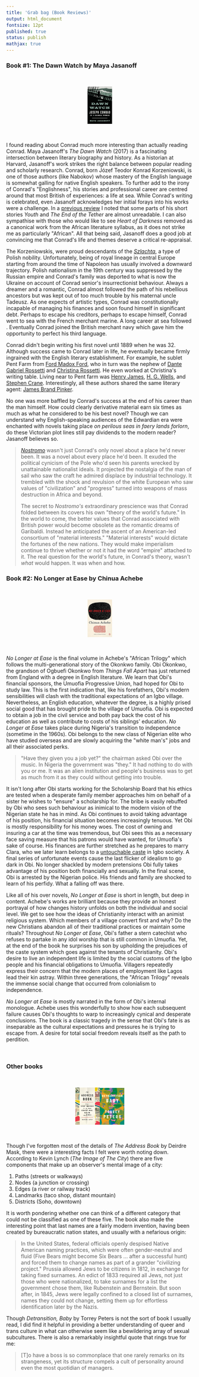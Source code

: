 ```yaml
---
title: 'Grab bag (Book Reviews)'
output: html_document
fontsize: 12pt
published: true
status: publish
mathjax: true
---
```


### Book #1: The Dawn Watch by Maya Jasanoff

<br>
<p align="center"><img src="/figures/dawn_watch.jpg" width="13%"></p>
<br>

I found reading about Conrad much more interesting than actually reading Conrad. Maya Jasanoff's *The Dawn Watch* (2017) is a fascinating intersection between literary biography and history. As a historian at Harvard, Jasanoff's work strikes the right balance between popular reading and scholarly research. Conrad, born Józef Teodor Konrad Korzeniowski, is one of those authors (like Nabokov) whose mastery of the English language is somewhat galling for native English speakers. To further add to the irony of Conrad's "Englishness", his stories and professional career are centred around that most British of experiences: a life at sea. While Conrad's writing is celebrated, even Jasanoff acknowledges her initial forays into his works were a challenge.  In a [previous review](https://bioeconometrician.github.io/winter_reads/) I noted that some parts of his short stories *Youth* and *The End of the Tether* are almost unreadable. I can also sympathise with those who would like to see *Heart of Darkness* removed as a canonical work from the African literature syllabus, as it does not strike me as particularly "African". All that being said, Jasanoff does a good job at convincing me that Conrad's life and themes deserve a critical re-appraisal. 

The Korzeniowskis, were proud descendants of the [*Szlachta*](https://en.wikipedia.org/wiki/Szlachta), a type of Polish nobility. Unfortunately, being of royal lineage in central Europe starting from around the time of Napoleon has usually involved a downward trajectory. Polish nationalism in the 19th century was suppressed by the Russian empire and Conrad's family was deported to what is now the Ukraine on account of Conrad senior's insurrectionist behaviour. Always a dreamer and a romantic, Conrad almost followed the path of his rebellious ancestors but was kept out of too much trouble by his maternal uncle Tadeusz. As one expects of artistic types, Conrad was constitutionally incapable of managing his finances and soon found himself in significant debt. Perhaps to escape his creditors, perhaps to escape himself, Conrad went to sea with the French merchant marine. A long career at sea followed . Eventually Conrad joined the British merchant navy which gave him the opportunity to perfect his third language. 

Conrad didn't begin writing his first novel until 1889 when he was 32. Although success came to Conrad later in life, he eventually became firmly ingrained with the English literary establishment. For example, he sublet Pent Farm from [Ford Madox Ford](https://en.wikipedia.org/wiki/Ford_Madox_Ford), who in turn was the nephew of [Dante Gabriel Rossetti](https://en.wikipedia.org/wiki/Dante_Gabriel_Rossetti) and [Christina Rossetti](https://en.wikipedia.org/wiki/Christina_Rossetti). He even worked at Christina's writing table. Living near to Pent farm was [Henry James](https://en.wikipedia.org/wiki/Henry_James), [H. G. Wells](https://en.wikipedia.org/wiki/H._G._Wells), and [Stephen Crane](https://en.wikipedia.org/wiki/Stephen_Crane). Interestingly, all these authors shared the same literary agent: [James Brand Pinker](https://en.wikipedia.org/wiki/James_B._Pinker).  

No one was more baffled by Conrad's success at the end of his career than the man himself. How could clearly derivative material earn six times as much as what he considered to be his best novel? Though we can understand why English-speaking audiences of the Edwardian era were enchanted with novels taking place *on perilous seas in faery lands forlorn*, do these Victorian plot lines still pay dividends to the modern reader? Jasanoff believes so.

> [*Nostromo*](https://en.wikipedia.org/wiki/Nostromo) wasn't just Conrad's only novel about a place he'd never been. It was a novel about every place he'd been. It exuded the political cynicism of the Pole who'd seen his parents wrecked by unattainable nationalist ideals. It projected the nostalgia of the man of sail who saw the craft he admired displace by industrial technology. It trembled with the shock and revulsion of the white European who saw values of "civilization" and "progress" turned into weapons of mass destruction in Africa and beyond.
> 
> The secret to *Nostromo's* extraordinary prescience was that Conrad folded between its covers his own "theory of the world's future." In the world to come, the better values that Conrad associated with British power would become obsolete as the romantic dreams of Garibaldi. Instead he anticipated the ascent of an American-led consortium of "material interests." "Material interests" would dictate the fortunes of the new nations. They would make imperialism continue to thrive whether or not it had the word "empire" attached to it. The real question for the world's future, in Conrad's theory, wasn't *what* would happen. It was when and how. 


### Book #2: No Longer at Ease by Chinua Achebe

<br>
<p align="center"><img src="/figures/no_longer.jpg" width="13%"></p>
<br>

*No Longer at Ease* is the final volume in Achebe's "African Trilogy" which follows the multi-generational story of the Okonkwo family. Obi Okonkwo, the grandson of Ogbuefi Okonkwo from *Things Fall Apart* has just returned from England with a degree in English literature. We learn that Obi's financial sponsors, the Umuofia Progressive Union, had hoped for Obi to study law. This is the first indication that, like his forefathers, Obi's modern sensibilities will clash with the traditional expectations of an Igbo village. Nevertheless, an English education, whatever the degree, is a highly prised social good that has brought pride to the village of Umuofia. Obi is expected to obtain a job in the civil service and both pay back the cost of his education as well as contribute to costs of his siblings' education. *No Longer at Ease* takes place during Nigeria's transition to independence (sometime in the 1960s). Obi belongs to the new class of Nigerian elite who have studied overseas and are slowly acquiring the "white man's" jobs and all their associated perks. 

> "Have they given you a job yet?" the chairman asked Obi over the music. In Nigeria the government was "they." It had nothing to do with you or me. It was an alien institution and people's business was to get as much from it as they could without getting into trouble.

It isn't long after Obi starts working for the Scholarship Board that his ethics are tested when a desperate family member approaches him on behalf of a sister he wishes to "ensure" a scholarship for. The bribe is easily rebuffed by Obi who sees such behaviour as inimical to the modern vision of the Nigerian state he has in mind. As Obi continues to avoid taking advantage of his position, his financial situation becomes increasingly tenuous. Yet Obi is mostly responsibility for his money woes. The cost of owning and insuring a car at the time was tremendous, but Obi sees this as a necessary face saving measure that his patrons would have wanted, for Umuofia's sake of course. His finances are further stretched as he prepares to marry Clara, who we later learn belongs to a [untouchable caste](https://en.wikipedia.org/wiki/Osu_caste_system) in Igbo society. A final series of unfortunate events cause the last flicker of idealism to go dark in Obi. No longer shackled by modern pretensions Obi fully takes advantage of his position both financially and sexually. In the final scene, Obi is arrested by the Nigerian police. His friends and family are shocked to learn of his perfidy. What a falling off was there.

Like all of his over novels, *No Longer at Ease* is short in length, but deep in content. Achebe's works are brilliant because they provide an honest portrayal of how changes history unfolds on both the individual and social level. We get to see how the ideas of Christianity interact with an animist religious system. Which members of a village convert first and why? Do the new Christians abandon all of their traditional practices or maintain some rituals? Throughout *No Longer at Ease*, Obi's father a stern catechist who refuses to partake in any idol worship that is still common in Umuofia. Yet, at the end of the book he surprises his son by upholding the prejudices of the caste system which goes against the tenants of Christianity. Obi's desire to live an independent life is limited by the social customs of the Igbo people and his financial obligations to Umuofia. Villagers repeatedly express their concern that the modern places of employment like Lagos lead their kin astray. Within three generations, the "African Trilogy" reveals the immense social change that occurred from colonialism to independence. 

*No Longer at Ease* is mostly narrated in the form of Obi's internal monologue. Achebe uses this wonderfully to show how each subsequent failure causes Obi's thoughts to warp to increasingly cynical and desperate conclusions. The book is a classic tragedy in the sense that Obi's fate is as inseparable as the cultural expectations and pressures he is trying to escape from. A desire for total social freedom reveals itself as the path to perdition. 


<br>

### Other books

<br>
<p align="center"><img src="/figures/address.jpg" width="13%"><img src="/figures/detransition.jpg" width="13%"></p>
<br>


Though I've forgotten most of the details of *The Address Book* by Deirdre Mask, there were a interesting facts I felt were worth noting down. According to Kevin Lynch (*The Image of The City*) there are five components that make up an observer's mental image of a city:

1. Paths (streets or walkways)
2. Nodes (a junction or crossing)
3. Edges (a river or railway track)
4. Landmarks (taco shop, distant mountain)
5. Districts (Soho, downtown)

It is worth pondering whether one can think of a different category that could not be classified as one of these five. The book also made the interesting point that last names are a fairly modern invention, having been created by bureaucratic nation states, and usually with a nefarious origin:

> In the United States, federal officials openly despised Native American naming practices, which were often gender-neutral and fluid (Five Bears might become Six Bears ... after a successful hunt) and forced them to change names as part of a grander "civilizing project." Prussia allowed Jews to be citizens in 1812, in exchange for  taking fixed surnames. An edict of 1833 required all Jews, not just those who were nationalized, to take surnames for a list the government chose them, like Rubenstein and Bernstein. But soon after, in 1845, Jews were legally confined to a closed list of surnames, names they could not change, setting them up for effortless identification later by the Nazis.

Though *Detransition, Baby* by Torrey Peters is not the sort of book I usually read, I did find it helpful in providing a better understanding of queer and trans culture in what can otherwise seem like a bewildering array of sexual subcultures. There is also a remarkably insightful quote that rings true for me:

> \[T\]o have a boss is so commonplace that one rarely remarks on its strangeness, yet its structure compels a cult of personality around even the most quotidian of managers. 